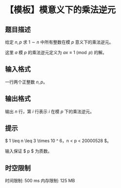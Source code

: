 # 【模板】模意义下的乘法逆元

## 题目描述

给定 $n,p$ 求 $1\sim n$ 中所有整数在模 $p$ 意义下的乘法逆元。

这里 $a$ 模 $p$ 的乘法逆元定义为 $ax\equiv1\pmod p$ 的解。

## 输入格式

一行两个正整数 $n,p$。


## 输出格式

输出 $n$ 行，第 $i$ 行表示 $i$ 在模 $p$ 下的乘法逆元。

## 提示

$ 1 \leq n \leq 3 \times 10 ^ 6$，$n < p < 20000528 $。

输入保证 $ p $ 为质数。


## 时空限制

时间限制: 500 ms
内存限制: 125 MB

